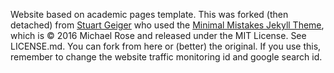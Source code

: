 Website based on academic pages template. This was forked (then detached) from [Stuart Geiger](https://github.com/staeiou) who used the [Minimal Mistakes Jekyll Theme](https://mmistakes.github.io/minimal-mistakes/), which is © 2016 Michael Rose and released under the MIT License. See LICENSE.md. You can fork from here or (better) the original. If you use this, remember to change the website traffic monitoring id and google search id.
